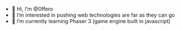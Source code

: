 - 👋 Hi, I’m @0ffero
- 👀 I’m interested in pushing web technologies are far as they can go
- 🌱 I’m currently learning Phaser 3 (game engine built in javascript)

<!---
0ffero/0ffero is a ✨ special ✨ repository because its `README.md` (this file) appears on your GitHub profile.
You can click the Preview link to take a look at your changes.
--->
